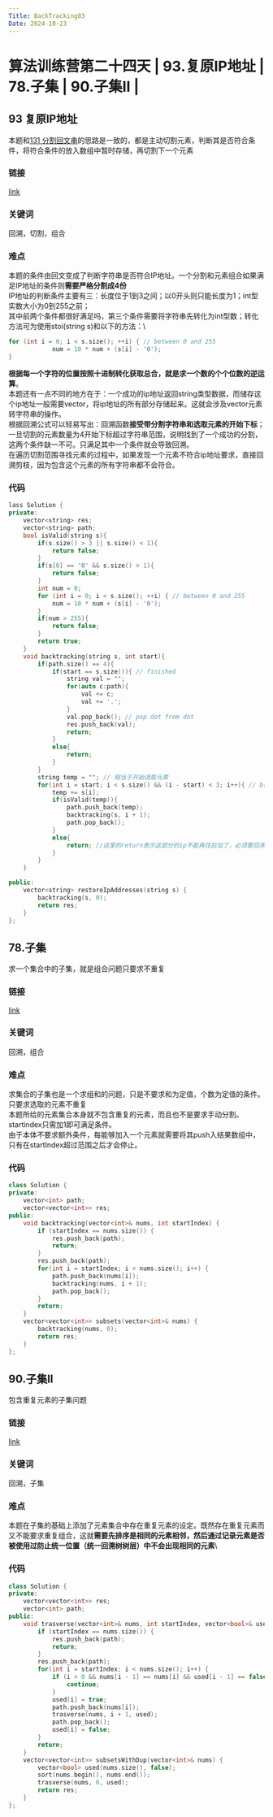 ```yaml
---
Title: BackTracking03
Date: 2024-10-23
---
```

# 算法训练营第二十四天 | 93.复原IP地址 | 78.子集 | 90.子集II | 
## 93 复原IP地址
本题和[131 分割回文串](https://leetcode.cn/problems/palindrome-partitioning/)的思路是一致的，都是主动切割元素，判断其是否符合条件，将符合条件的放入数组中暂时存储，再切割下一个元素
### 链接
[link](https://leetcode.cn/problems/restore-ip-addresses/description/)
### 关键词
回溯，切割，组合
### 难点
本题的条件由回文变成了判断字符串是否符合IP地址。一个分割和元素组合如果满足IP地址的条件则**需要严格分割成4份**\
IP地址的判断条件主要有三：长度位于1到3之间；以0开头则只能长度为1；int型实数大小为0到255之前；\
其中前两个条件都很好满足吗，第三个条件需要将字符串先转化为int型数；转化方法可为使用stoi(string s)和以下的方法：\
~~~c++
for (int i = 0; i < s.size(); ++i) { // between 0 and 255
            num = 10 * num + (s[i] - '0');
}
~~~
**根据每一个字符的位置按照十进制转化获取总合，就是求一个数的个个位数的逆运算**。\
本题还有一点不同的地方在于：一个成功的ip地址返回string类型数据，而储存这个ip地址一般需要vector，将ip地址的所有部分存储起来。这就会涉及vector元素转字符串的操作。\
根据回溯公式可以轻易写出：回溯函数**接受带分割字符串和选取元素的开始下标**；一旦切割的元素数量为4开始下标超过字符串范围，说明找到了一个成功的分割，这两个条件缺一不可。只满足其中一个条件就会导致回溯。\
在遍历切割范围寻找元素的过程中，如果发现一个元素不符合ip地址要求，直接回溯剪枝，因为包含这个元素的所有字符串都不会符合。
### 代码
~~~C++
lass Solution {
private:
    vector<string> res;
    vector<string> path;
    bool isValid(string s){
        if(s.size() > 3 || s.size() < 1){
            return false;
        }
        if(s[0] == '0' && s.size() > 1){
            return false;
        }
        int num = 0;
        for (int i = 0; i < s.size(); ++i) { // between 0 and 255
            num = 10 * num + (s[i] - '0');
        }
        if(num > 255){
            return false;
        }
        return true;
    }
    void backtracking(string s, int start){
        if(path.size() == 4){
            if(start == s.size()){ // finished
                string val = "";
                for(auto c:path){
                    val += c;
                    val += '.';
                }
                val.pop_back(); // pop dot from dot
                res.push_back(val);
                return;
            }
            else{
                return;
            }
        }
        string temp = ""; // 相当于开始选取元素
        for(int i = start; i < s.size() && (i - start) < 3; i++){ // branch cutting
            temp += s[i];
            if(isValid(temp)){
                path.push_back(temp);
                backtracking(s, i + 1);
                path.pop_back();
            }
            else{
                return; //这里的return表示这部分的ip不能再往后加了，必须要回溯 branch cutting
            }
        }
    }

public:
    vector<string> restoreIpAddresses(string s) {
        backtracking(s, 0);
        return res;
    }
};
~~~
## 78.子集
求一个集合中的子集，就是组合问题只要求不重复
### 链接
[link](https://leetcode.cn/problems/subsets/description/)
### 关键词
回溯，组合
### 难点
求集合的子集也是一个求组和的问题，只是不要求和为定值，个数为定值的条件。只要求选取的元素不重复\
本题所给的元素集合本身就不包含重复的元素，而且也不是要求手动分割。startindex只需加1即可满足条件。\
由于本体不要求额外条件，每能够加入一个元素就需要将其push入结果数组中，只有在startIndex超过范围之后才会停止。
### 代码
~~~C++
class Solution {
private:
    vector<int> path;
    vector<vector<int>> res;
public:
    void backtracking(vector<int>& nums, int startIndex) {
        if (startIndex == nums.size()) {
            res.push_back(path);
            return;
        }
        res.push_back(path);
        for(int i = startIndex; i < nums.size(); i++) {
            path.push_back(nums[i]);
            backtracking(nums, i + 1);
            path.pop_back();
        }
        return;
    }
    vector<vector<int>> subsets(vector<int>& nums) {
        backtracking(nums, 0);
        return res;
    }
};
~~~
## 90.子集II
包含重复元素的子集问题
### 链接
[link](https://leetcode.cn/problems/subsets-ii/)
### 关键词
回溯，子集
### 难点
本题在子集的基础上添加了元素集合中存在重复元素的设定。既然存在重复元素而又不能要求重复组合，这就**需要先排序是相同的元素相邻，然后通过记录元素是否被使用过防止统一位置（统一回溯树树层）中不会出现相同的元素**\
### 代码
~~~C++
class Solution {
private:
    vector<vector<int>> res;
    vector<int> path;
public:
    void trasverse(vector<int>& nums, int startIndex, vector<bool>& used) {
        if (startIndex == nums.size()) {
            res.push_back(path);
            return;
        }
        res.push_back(path);
        for(int i = startIndex; i < nums.size(); i++) {
            if (i > 0 && nums[i - 1] == nums[i] && used[i - 1] == false) { 
                continue;
            }
            used[i] = true;
            path.push_back(nums[i]);
            trasverse(nums, i + 1, used);
            path.pop_back();
            used[i] = false;
        }
        return;
    }
    vector<vector<int>> subsetsWithDup(vector<int>& nums) {
        vector<bool> used(nums.size(), false);
        sort(nums.begin(), nums.end());
        trasverse(nums, 0, used);
        return res;
    }
};
~~~
